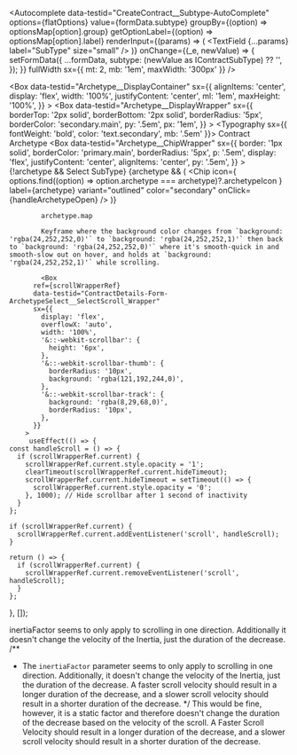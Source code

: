 <Autocomplete
              data-testid="CreateContract__Subtype-AutoComplete"
              options={flatOptions}
              value={formData.subtype}
              groupBy={(option) => optionsMap[option].group}
              getOptionLabel={(option) => optionsMap[option].label}
              renderInput={(params) => (
                <TextField {...params} label="SubType" size="small" />
              )}
              onChange={(_e, newValue) => {
                setFormData({
                  ...formData,
                  subtype: (newValue as IContractSubType) ?? '',
                });
              }}
              fullWidth
              sx={{ mt: 2, mb: '1em', maxWidth: '300px' }}
            />

<Box
        data-testid="Archetype__DisplayContainer"
        sx={{
          alignItems: 'center',
          display: 'flex',
          width: '100%',
          justifyContent: 'center',
          ml: '1em',
          maxHeight: '100%',
        }}
      >
        <Box
          data-testid="Archetype__DisplayWrapper"
          sx={{
            borderTop: '2px solid',
            borderBottom: '2px solid',
            borderRadius: '5px',
            borderColor: 'secondary.main',
            py: '.5em',
            px: '1em',
          }}
        >
        <Typography sx={{ fontWeight: 'bold', color: 'text.secondary', mb: '.5em' }}>
            Contract Archetype
          </Typography>
          <Box
            data-testid="Archetype__ChipWrapper"
            sx={{
              border: '1px solid',
              borderColor: 'primary.main',
              borderRadius: '5px',
              p: '.5em',
              display: 'flex',
              justifyContent: 'center',
              alignItems: 'center',
              py: '.5em',
            }}
          >
            {!archetype && <Typography>Select SubType</Typography>}
            {archetype && (
              <Chip
                icon={
                  options.find((option) => option.archetype === archetype)?.archetypeIcon
                }
                label={archetype}
                variant="outlined"
                color="secondary"
                onClick={handleArchetypeOpen}
              />
            )}

            archetype.map

            Keyframe where the background color changes from `background: 'rgba(24,252,252,0)'` to `background: 'rgba(24,252,252,1)'` then back to `background: 'rgba(24,252,252,0)'` where it's smooth-quick in and smooth-slow out on hover, and holds at `background: 'rgba(24,252,252,1)'` while scrolling.

            <Box
          ref={scrollWrapperRef}
          data-testid="ContractDetails-Form-ArchetypeSelect__SelectScroll_Wrapper"
          sx={{
            display: 'flex',
            overflowX: 'auto',
            width: '100%',
            '&::-webkit-scrollbar': {
              height: '6px',
            },
            '&::-webkit-scrollbar-thumb': {
              borderRadius: '10px',
              background: 'rgba(121,192,244,0)',
            },
            '&::-webkit-scrollbar-track': {
              background: 'rgba(8,29,68,0)',
              borderRadius: '10px',
            },
          }}
        >
         useEffect(() => {
    const handleScroll = () => {
      if (scrollWrapperRef.current) {
        scrollWrapperRef.current.style.opacity = '1';
        clearTimeout(scrollWrapperRef.current.hideTimeout);
        scrollWrapperRef.current.hideTimeout = setTimeout(() => {
          scrollWrapperRef.current.style.opacity = '0';
        }, 1000); // Hide scrollbar after 1 second of inactivity
      }
    };

    if (scrollWrapperRef.current) {
      scrollWrapperRef.current.addEventListener('scroll', handleScroll);
    }

    return () => {
      if (scrollWrapperRef.current) {
        scrollWrapperRef.current.removeEventListener('scroll', handleScroll);
      }
    };
  }, []);

  inertiaFactor seems to only apply to scrolling in one direction.
  Additionally it doesn't change the velocity of the Inertia, just the duration of the decrease.
  /**
   * The `inertiaFactor` parameter seems to only apply to scrolling in one direction. Additionally, it doesn't change the velocity of the Inertia, just the duration of the decrease. A faster scroll velocity should result in a longer duration of the decrease, and a slower scroll velocity should result in a shorter duration of the decrease.
   */
  This would be fine, however, it is a static factor and therefore doesn't change the duration of the decrease based on the velocity of the scroll. A Faster Scroll Velocity should result in a longer duration of the decrease, and a slower scroll velocity should result in a shorter duration of the decrease.